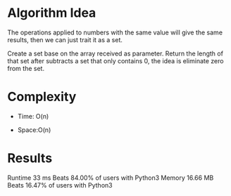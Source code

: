 # Algorithm Idea

The operations applied to numbers with the same value will give the same results, then we can just trait it as a set.

Create a set base on the array received as parameter.
Return the length of that set after subtracts a set that only contains 0, the idea is eliminate zero from the set.


# Complexity

- Time: O(n)

- Space:O(n)


# Results

Runtime
33
ms
Beats
84.00%
of users with Python3
Memory
16.66
MB
Beats
16.47%
of users with Python3
